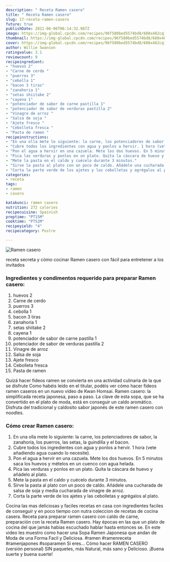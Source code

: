 ```yaml
---
description: " Receta Ramen casero"
title: " Receta Ramen casero"
slug: 17-receta-ramen-casero
future: true
publishDate: 2021-06-06T06:14:32.987Z
image: https://img-global.cpcdn.com/recipes/96f580bed5574bd8/680x482cq70/ramen-casero-foto-principal.jpg
thumbnail: https://img-global.cpcdn.com/recipes/96f580bed5574bd8/680x482cq70/ramen-casero-foto-principal.jpg
cover: https://img-global.cpcdn.com/recipes/96f580bed5574bd8/680x482cq70/ramen-casero-foto-principal.jpg
author: Willie Swanson
ratingvalue: 3.1
reviewcount: 9
recipeingredient:
- "huevos 2"
- "Carne de cerdo "
- "puerros 3"
- "cebolla 1"
- "bacon 3 tiras"
- "zanahoria 1"
- "setas shiitake 2"
- "cayena 1"
- "potenciador de sabor de carne pastilla 1"
- "potenciador de sabor de verduras pastilla 2"
- "Vinagre de arroz "
- "Salsa de soja "
- "Ajete fresco "
- "Cebolleta fresca "
- "Pasta de ramen "
recipeinstructions:
- "En una olla mete lo siguiente: la carne, los potenciadores de sabor, la zanahoria, los puerros, las setas, la guindilla y el bacon."
- "Cubre todos los ingredientes con agua y ponlos a hervir. 1 hora (vete añadiendo agua cuando lo necesite)."
- "Pon el agua a hervir en una cazuela. Mete los dos huevos. En 5 minutos saca los huevos y mételos en un cuenco con agua helada."
- "Pica las verduras y ponlos en un plato. Quita la cáscara de huevo y añádelo al plato."
- "Mete la pasta en el caldo y cuécelo durante 3 minutos."
- "Sirve la pasta al plato con un poco de caldo. Añádele una cucharada de salsa de soja y media cucharada de vinagre de arroz."
- "Corta la parte verde de los ajetes y las cebolletas y agrégalos al plato."
categories:
- receta
tags:
- ramen
- casero

katakunci: ramen casero 
nutrition: 272 calories
recipecuisine: Spainish
preptime: "PT15M"
cooktime: "PT52M"
recipeyield: "4"
recipecategory: Postre

---
```



![Ramen casero](https://img-global.cpcdn.com/recipes/96f580bed5574bd8/680x482cq70/ramen-casero-foto-principal.jpg)

receta secreta y cómo cocinar Ramen casero con fácil para entretener a los invitados

<!--inarticleads1-->

### Ingredientes y condimentos requerido para preparar Ramen casero:

1. huevos 2
1. Carne de cerdo 
1. puerros 3
1. cebolla 1
1. bacon 3 tiras
1. zanahoria 1
1. setas shiitake 2
1. cayena 1
1. potenciador de sabor de carne pastilla 1
1. potenciador de sabor de verduras pastilla 2
1. Vinagre de arroz 
1. Salsa de soja 
1. Ajete fresco 
1. Cebolleta fresca 
1. Pasta de ramen 

Quizá hacer fideos ramen se convierta en una actividad culinaria de la que se disfrute Como habéis leído en el titular, podéis ver cómo hacer fideos ramen caseros en un nuevo vídeo de Kwan Homsai. Ramen casero: la simplificada receta japonesa, paso a paso. La clave de esta sopa, que se ha convertido en el plato de moda, está en conseguir un caldo aromático. Disfruta del tradicional y caldosito sabor japonés de este ramen casero con noodles. 

<!--inarticleads2-->

### Cómo crear Ramen casero:

1. En una olla mete lo siguiente: la carne, los potenciadores de sabor, la zanahoria, los puerros, las setas, la guindilla y el bacon.
1. Cubre todos los ingredientes con agua y ponlos a hervir. 1 hora (vete añadiendo agua cuando lo necesite).
1. Pon el agua a hervir en una cazuela. Mete los dos huevos. En 5 minutos saca los huevos y mételos en un cuenco con agua helada.
1. Pica las verduras y ponlos en un plato. Quita la cáscara de huevo y añádelo al plato.
1. Mete la pasta en el caldo y cuécelo durante 3 minutos.
1. Sirve la pasta al plato con un poco de caldo. Añádele una cucharada de salsa de soja y media cucharada de vinagre de arroz.
1. Corta la parte verde de los ajetes y las cebolletas y agrégalos al plato.


Cocina las mas deliciosas y faciles recetas en casa con ingredientes faciles de conseguir y en poco tiempo con nutra coleccion de recetas de cocina casera. Receta para preparar ramen casero con caldo de carne, preparación con la receta Ramen casero. Hay épocas en las que un plato de cocina del que jamás habías escuchado hablar hasta entonces se. En este video les muestro como hacer una Sopa Ramen Japonesa que andan de Moda de una Forma Facil y Deliciosa. #ramen #ramenreceta #ramenjapones #soparamen Si eres… Cómo hacer RAMEN CASERO (versión personal) SIN paquetes, más Natural, más sano y Delicioso. 
¡Buena suerte y buena suerte!

